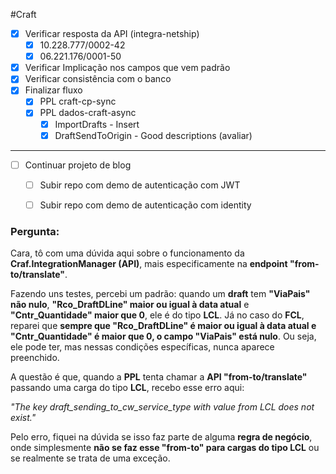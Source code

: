#Craft 

- [x] Verificar resposta da API (integra-netship)
	- [x] 10.228.777/0002-42 
	- [x] 06.221.176/0001-50
- [x] Verificar Implicação nos campos que vem padrão
- [x] Verificar consistência com o banco 
- [x] Finalizar fluxo
	- [x] PPL craft-cp-sync
	- [x] PPL dados-craft-async
		- [x] ImportDrafts - Insert
		- [x] DraftSendToOrigin - Good descriptions (avaliar)
-------
- [ ] Continuar projeto de blog 
	- [ ] Subir repo com demo de autenticação com JWT
	- [ ] Subir repo com demo de autenticação com identity






### Pergunta: 

Cara, tô com uma dúvida aqui sobre o funcionamento da **Craf.IntegrationManager (API)**, mais especificamente na **endpoint "from-to/translate"**.

Fazendo uns testes, percebi um padrão: quando um **draft** tem **"ViaPais" não nulo**, **"Rco_DraftDLine" maior ou igual à data atual** e **"Cntr_Quantidade" maior que 0**, ele é do tipo **LCL**. Já no caso do **FCL**, reparei que **sempre que "Rco_DraftDLine" é maior ou igual à data atual e "Cntr_Quantidade" é maior que 0, o campo "ViaPais" está nulo**. Ou seja, ele pode ter, mas nessas condições específicas, nunca aparece preenchido.

A questão é que, quando a **PPL** tenta chamar a **API "from-to/translate"** passando uma carga do tipo **LCL**, recebo esse erro aqui:

_"The key draft_sending_to_cw_service_type with value from LCL does not exist."_

Pelo erro, fiquei na dúvida se isso faz parte de alguma **regra de negócio**, onde simplesmente **não se faz esse "from-to" para cargas do tipo LCL** ou se realmente se trata de uma exceção.